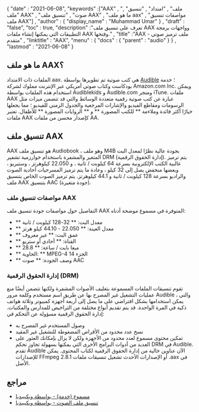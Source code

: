{
  "date" : "2021-06-08",
  "keywords" :["AAX" , "ملف" , "امتداد" , "تنسيق" , "ملف AAX" , "صوت" , "تنسيق ملف AAX" , "ما هو ملف aax" , "مواصفات تنسيق ملف AAX"] ,
  "author" : {
    "display_name" : "Muhammad Umar"
} ,
  "draft" : "false",
  "toc" : true,
  "description" :"تعرف على تنسيق ملف AAX وواجهات برمجة التطبيقات التي يمكنها إنشاء ملفات AAX وفتحها." ,
  "title" :"AAX - ملف ترميز صوتي متقدم" ,
  "linktitle" : "AAX",
  "menu" : {
    "docs" : {
      "parent" : "audio"
}
} ,
  "lastmod" : "2021-06-08"
}

## ما هو ملف AAX؟
الملفات ذات الامتداد aax. هي كتب صوتية تم تطويرها بواسطة [Audible](https://www.audible.com/) ؛ خدمة بودكاست وكتاب صوتي أمريكي عبر الإنترنت مملوك لشركة Amazon.com Inc. ويمكن استخدام هذه الملفات بواسطة Audiblekids و Audible.com ومتجر iTune. ملفات AAX عبارة عن كتب صوتية رقمية متعددة الوسائط والتي قد تتضمن ميزات مثل الرسومات ومقاطع الفيديو والإشارات المرجعية والجدول الزمني للفيديو ؛ مما يجعلها خيارًا أكثر فائدة وملاءمة ** للكتب المصورة ** و ** الروايات المصورة ** للأطفال. تعتبر ملفات AAX كإصدار محسن من ملفات AA.

## تنسيق ملف AAX
AAX هو تنسيق ملف Audiobook ، وهو ملف M4B بجودة عالية نظرًا لمعدل البت المتغير والمشفرة باستخدام خوارزمية تشفير DRM (إدارة الحقوق الرقمية). يتم ترميز غالبية الكتب الإلكترونية بسرعة 64 كيلوبت / ثانية ، و 22.050 كيلوهرتز ، وستيريو ، وبعضها منخفض يصل إلى 32 كيلو ، وعادة ما يتم ترميز المسرحيات أحادية الصوت والراديو بسرعة 128 كيلوبت / ثانية و 44.1 كيلوهرتز. يتم ترميز الصوت الخاص بتنسيق ملف AAX بتنسيق AAC (جودة متغيرة).

### مواصفات تنسيق ملف AAX
التفاصيل حول مواصفات جودة تنسيق ملف AAX المتوفرة في مسموع موضحة أدناه:

- ** معدل البت: ** 32-128 كيلوبت / ثانية
- ** معدل العينة: ** 22.050 - 44.10 كيلو هرتز
- ** عمق البت: ** غير معروف
- ** القناة: ** أحادي أو ستريو
- ** ميغا بايت / ساعة: ** 28.8
- ** الحاوية: ** MPEG-4 الجزء 14
- ** وصف الجودة: ** صوت AAC

### إدارة الحقوق الرقمية (DRM)
تقوم تنسيقات الملفات المسموعة بتغليف الأصوات المشفرة ولكنها تتضمن أيضًا منع عمليات التشغيل غير المصرح بها عن طريق اسم مستخدم وكلمة مرور Audible ، والتي يمكن استخدامها بشكل افتراضي على ما يصل إلى أربعة أجهزة كمبيوتر وثلاثة هواتف ذكية في المرة الواحدة. قد يتم تقديم أنواع مختلفة من التراخيص للمدارس والمكتبات. إدارة الحقوق الرقمية مسؤولة عن التحكم في:
- وصول المستخدم غير المصرح به
- نسخ عدد محدود من الأقراص المضغوطة للتشغيل غير المقيد
- تمكين محتوى مسموع لعدد محدود من الأجهزة
ولكن لا يزال بإمكانك العثور على العديد من أدوات البرامج الأخرى التي يمكنها بسهولة تجاوز تحكم DRM في Audible. تقدم Audible الآن عناوين خالية من إدارة الحقوق الرقمية لكتاب المحتوى. يمكن للإصدارات FFmpeg 2.8.1 أو الإصدارات الأحدث تشغيل تنسيقات ملفات .aax في الأصل.


## مراجع ##

* [مسموع (خدمة) - بواسطة ويكيبيديا](https://en.wikipedia.org/wiki/Audible_(service))
* [تنسيق ملف الصوت - بواسطة ويكيبيديا](https://en.wikipedia.org/wiki/Audio_file_format)

